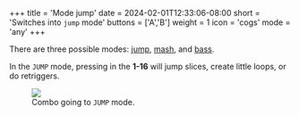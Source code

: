 +++
title = 'Mode jump'
date = 2024-02-01T12:33:06-08:00
short = 'Switches into <code>jump</code> mode'
buttons = ['A','B']
weight = 1
icon = 'cogs'
mode = 'any'
+++




There are three possible modes: [jump](#jump-mode), [mash](#mash-mode), and [bass](#bass-mode). 

In the `JUMP` mode, pressing in the **1-16** will jump slices, create little loops, or do retriggers.


<figure class="imgcombo">
<img loading="lazy" src="/img/mode_jump.webp">
<figcaption>Combo going to <code>JUMP</code> mode.</figcaption>
</figure>
